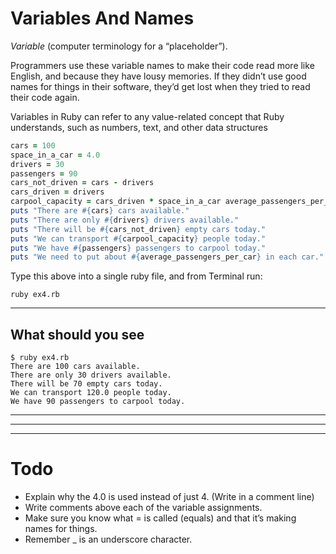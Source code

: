 # Variables And Names

_Variable_ (computer terminology for a “placeholder”).

Programmers use these variable names to make their code read more like English, and because they have lousy memories. If they didn’t use good names for things in their software, they’d get lost when they tried to read their code again.

Variables in Ruby can refer to any value-related concept that Ruby understands, such as numbers, text, and other data structures

```ruby
cars = 100
space_in_a_car = 4.0
drivers = 30
passengers = 90
cars_not_driven = cars - drivers
cars_driven = drivers
carpool_capacity = cars_driven * space_in_a_car average_passengers_per_car = passengers / cars_driven
puts "There are #{cars} cars available."
puts "There are only #{drivers} drivers available."
puts "There will be #{cars_not_driven} empty cars today."
puts "We can transport #{carpool_capacity} people today."
puts "We have #{passengers} passengers to carpool today."
puts "We need to put about #{average_passengers_per_car} in each car."
```

Type this above into a single ruby file, and from Terminal run:

 `ruby ex4.rb`

---

## **What should you see**

```shell
$ ruby ex4.rb
There are 100 cars available.
There are only 30 drivers available.
There will be 70 empty cars today.
We can transport 120.0 people today.
We have 90 passengers to carpool today.
```

---
---
---

# Todo
+ Explain why the 4.0 is used instead of just 4. (Write in a comment line)
+ Write comments above each of the variable assignments.
+ Make sure you know what = is called (equals) and that it’s making names for things.
+ Remember _ is an underscore character.
